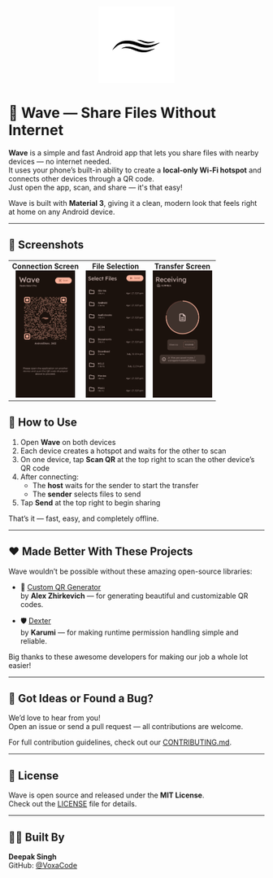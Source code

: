 <p align="center">
  <img src="media/app_logo.png" alt="Wave Logo" width="150"/>
</p>

# 🌊 Wave — Share Files Without Internet

**Wave** is a simple and fast Android app that lets you share files with nearby devices — no internet needed.  
It uses your phone’s built-in ability to create a **local-only Wi-Fi hotspot** and connects other devices through a QR code.  
Just open the app, scan, and share — it's that easy!

Wave is built with **Material 3**, giving it a clean, modern look that feels right at home on any Android device.

---

## 📸 Screenshots

<table>
  <tr>
    <td align="center">
      <b>Connection Screen</b><br>
      <img src="screenshots/connection_screen.jpg" height="250"/>
    </td>
    <td align="center">
      <b>File Selection</b><br>
      <img src="screenshots/selection_screen.jpg" height="250"/>
    </td>
    <td align="center">
      <b>Transfer Screen</b><br>
      <img src="screenshots/transfer_screen.jpg" height="250"/>
    </td>
  </tr>
</table>

## 🧭 How to Use

1. Open **Wave** on both devices  
2. Each device creates a hotspot and waits for the other to scan  
3. On one device, tap **Scan QR** at the top right to scan the other device’s QR code  
4. After connecting:  
   - The **host** waits for the sender to start the transfer  
   - The **sender** selects files to send  
5. Tap **Send** at the top right to begin sharing  

That’s it — fast, easy, and completely offline.

---

## ❤️ Made Better With These Projects

Wave wouldn’t be possible without these amazing open-source libraries:

- 🎯 [Custom QR Generator](https://github.com/alexzhirkevich/custom-qr-generator)  
  by **Alex Zhirkevich** — for generating beautiful and customizable QR codes.

- 🛡️ [Dexter](https://github.com/Karumi/Dexter)  
  by **Karumi** — for making runtime permission handling simple and reliable.

Big thanks to these awesome developers for making our job a whole lot easier!

---

## 🤝 Got Ideas or Found a Bug?

We’d love to hear from you!  
Open an issue or send a pull request — all contributions are welcome.

For full contribution guidelines, check out our [CONTRIBUTING.md](CONTRIBUTING.md).

---

## 📄 License

Wave is open source and released under the **MIT License**.  
Check out the [LICENSE](LICENSE) file for details.

---

## 👨‍💻 Built By

**Deepak Singh**  
GitHub: [@VoxaCode](https://github.com/VoxaCode)